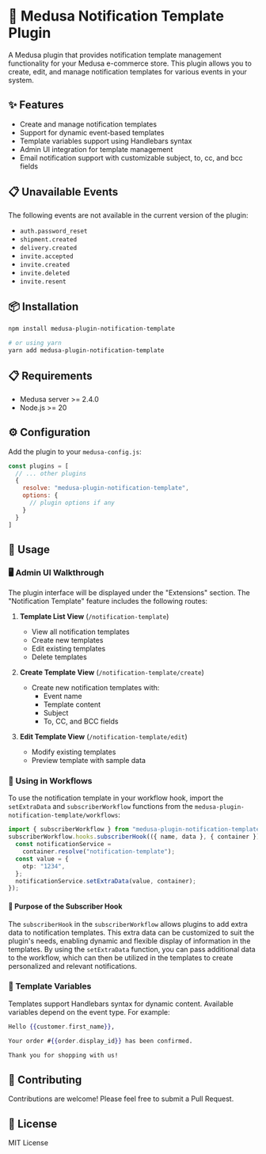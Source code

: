 # 📧 Medusa Notification Template Plugin

A Medusa plugin that provides notification template management functionality for your Medusa e-commerce store. This plugin allows you to create, edit, and manage notification templates for various events in your system.

## ✨ Features

- Create and manage notification templates
- Support for dynamic event-based templates
- Template variables support using Handlebars syntax
- Admin UI integration for template management
- Email notification support with customizable subject, to, cc, and bcc fields

## 📋 Unavailable Events

The following events are not available in the current version of the plugin:

- `auth.password_reset`
- `shipment.created`
- `delivery.created`
- `invite.accepted`
- `invite.created`
- `invite.deleted`
- `invite.resent`


## 📦 Installation

```bash
npm install medusa-plugin-notification-template

# or using yarn
yarn add medusa-plugin-notification-template
```

## 📋 Requirements

- Medusa server >= 2.4.0
- Node.js >= 20

## ⚙️ Configuration

Add the plugin to your `medusa-config.js`:

```js
const plugins = [
  // ... other plugins
  {
    resolve: "medusa-plugin-notification-template",
    options: {
      // plugin options if any
    }
  }
]
```

## 🚀 Usage

### 🖥️ Admin UI Walkthrough

The plugin interface will be displayed under the "Extensions" section. The "Notification Template" feature includes the following routes:

1. **Template List View** (`/notification-template`)
   - View all notification templates
   - Create new templates
   - Edit existing templates
   - Delete templates

2. **Create Template View** (`/notification-template/create`)
   - Create new notification templates with:
     - Event name
     - Template content
     - Subject
     - To, CC, and BCC fields

3. **Edit Template View** (`/notification-template/edit`)
   - Modify existing templates
   - Preview template with sample data

### 🔄 Using in Workflows

To use the notification template in your workflow hook, import the `setExtraData` and `subscriberWorkflow` functions from the `medusa-plugin-notification-template/workflows`:

```typescript
import { subscriberWorkflow } from "medusa-plugin-notification-template/workflows/subscriber-workflow";
subscriberWorkflow.hooks.subscriberHook(({ name, data }, { container }) => {
  const notificationService =
    container.resolve("notification-template");
  const value = {
    otp: "1234",
  };
  notificationService.setExtraData(value, container);
});
```

#### 🎯 Purpose of the Subscriber Hook

The `subscriberHook` in the `subscriberWorkflow` allows plugins to add extra data to notification templates. This extra data can be customized to suit the plugin's needs, enabling dynamic and flexible display of information in the templates. By using the `setExtraData` function, you can pass additional data to the workflow, which can then be utilized in the templates to create personalized and relevant notifications.

### 📝 Template Variables

Templates support Handlebars syntax for dynamic content. Available variables depend on the event type. For example:

```handlebars
Hello {{customer.first_name}},

Your order #{{order.display_id}} has been confirmed.

Thank you for shopping with us!
```

## 🤝 Contributing

Contributions are welcome! Please feel free to submit a Pull Request.

## 📜 License

MIT License